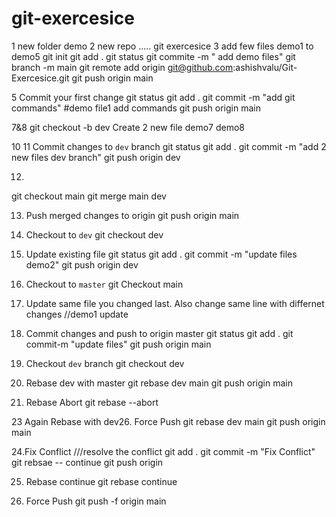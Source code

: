 # git-exercesice
1 new folder demo
2 new repo ..... git exercesice
3 add few files  demo1 to demo5
   git init
   git add .
   git status
   git commite -m " add demo files"
   git branch -m main
   git remote add origin git@github.com:ashishvalu/Git-Exercesice.git
   git push origin main

5 Commit your first change
   git status
   git add .
   git commit -m "add git commands"   #demo file1  add commands
   git push origin main

7&8 git checkout -b dev
   Create 2 new file
   demo7
   demo8

10 11 Commit changes to `dev` branch
    git status
    git add .
    git commit -m "add 2 new files dev branch"
    git push origin dev

12.
   git checkout main
   git merge main dev

13. Push merged changes to origin
git push origin main

14. Checkout to `dev`
git checkout dev

15. Update existing file
   git status
   git add .
   git commit -m "update files demo2"
   git push origin dev

17. Checkout to `master`
   git Checkout main

18. Update same file you changed last. Also change same line with differnet changes
     //demo1 update

19. Commit changes and push to origin master
      git status
      git add .
      git commit-m "update files"
      git push origin main


20. Checkout `dev` branch
    git checkout dev

21. Rebase dev with master
    git rebase dev main
    git push origin main

  22. Rebase Abort
    git rebase --abort

23 Again Rebase with dev26. Force Push
   git rebase dev main
   git push origin main

24.Fix Conflict
///resolve the conflict
  git add .
  git commit -m "Fix Conflict"
  git rebsae -- continue
  git push origin

25. Rebase continue
git rebase continue

26. Force Push
git push -f origin main
